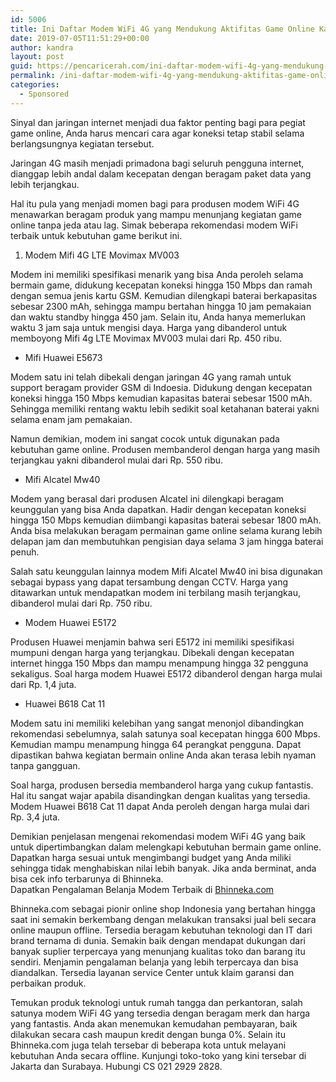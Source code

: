 ```yaml
---
id: 5006
title: Ini Daftar Modem WiFi 4G yang Mendukung Aktifitas Game Online Kamu Tanpa Jeda
date: 2019-07-05T11:51:29+00:00
author: kandra
layout: post
guid: https://pencaricerah.com/ini-daftar-modem-wifi-4g-yang-mendukung-aktifitas-game-online-kamu-tanpa-jeda/
permalink: /ini-daftar-modem-wifi-4g-yang-mendukung-aktifitas-game-online-kamu-tanpa-jeda/
categories:
  - Sponsored
---
```

Sinyal dan jaringan internet menjadi dua faktor penting bagi para pegiat game online, Anda harus mencari cara agar koneksi tetap stabil selama berlangsungnya kegiatan tersebut.

Jaringan 4G masih menjadi primadona bagi seluruh pengguna internet, dianggap lebih andal dalam kecepatan dengan beragam paket data yang lebih terjangkau.

Hal itu pula yang menjadi momen bagi para produsen modem WiFi 4G menawarkan beragam produk yang mampu menunjang kegiatan game online tanpa jeda atau lag. Simak beberapa rekomendasi modem WiFi terbaik untuk kebutuhan game berikut ini.

  1. Modem Mifi 4G LTE Movimax MV003

Modem ini memiliki spesifikasi menarik yang bisa Anda peroleh selama bermain game, didukung kecepatan koneksi hingga 150 Mbps dan ramah dengan semua jenis kartu GSM. Kemudian dilengkapi baterai berkapasitas sebesar 2300 mAh, sehingga mampu bertahan hingga 10 jam pemakaian dan waktu standby hingga 450 jam. Selain itu, Anda hanya memerlukan waktu 3 jam saja untuk mengisi daya. Harga yang dibanderol untuk memboyong Mifi 4g LTE Movimax MV003 mulai dari Rp. 450 ribu.

  * Mifi Huawei E5673

Modem satu ini telah dibekali dengan jaringan 4G yang ramah untuk support beragam provider GSM di Indoesia. Didukung dengan kecepatan koneksi hingga 150 Mbps kemudian kapasitas baterai sebesar 1500 mAh. Sehingga memiliki rentang waktu lebih sedikit soal ketahanan baterai yakni selama enam jam pemakaian.

Namun demikian, modem ini sangat cocok untuk digunakan pada kebutuhan game online. Produsen membanderol dengan harga yang masih terjangkau yakni dibanderol mulai dari Rp. 550 ribu.

  * Mifi Alcatel Mw40

Modem yang berasal dari produsen Alcatel ini dilengkapi beragam keunggulan yang bisa Anda dapatkan. Hadir dengan kecepatan koneksi hingga 150 Mbps kemudian diimbangi kapasitas baterai sebesar 1800 mAh. Anda bisa melakukan beragam permainan game online selama kurang lebih delapan jam dan membutuhkan pengisian daya selama 3 jam hingga baterai penuh.

Salah satu keunggulan lainnya modem Mifi Alcatel Mw40 ini bisa digunakan sebagai bypass yang dapat tersambung dengan CCTV. Harga yang ditawarkan untuk mendapatkan modem ini terbilang masih terjangkau, dibanderol mulai dari Rp. 750 ribu.

  * Modem Huawei E5172

Produsen Huawei menjamin bahwa seri E5172 ini memiliki spesifikasi mumpuni dengan harga yang terjangkau. Dibekali dengan kecepatan internet hingga 150 Mbps dan mampu menampung hingga 32 pengguna sekaligus. Soal harga modem Huawei E5172 dibanderol dengan harga mulai dari Rp. 1,4 juta.

  * Huawei B618 Cat 11

Modem satu ini memiliki kelebihan yang sangat menonjol dibandingkan rekomendasi sebelumnya, salah satunya soal kecepatan hingga 600 Mbps. Kemudian mampu menampung hingga 64 perangkat pengguna. Dapat dipastikan bahwa kegiatan bermain online Anda akan terasa lebih nyaman tanpa gangguan.

Soal harga, produsen bersedia membanderol harga yang cukup fantastis. Hal itu sangat wajar apabila disandingkan dengan kualitas yang tersedia. Modem Huawei B618 Cat 11 dapat Anda peroleh dengan harga mulai dari Rp. 3,4 juta.

Demikian penjelasan mengenai rekomendasi modem WiFi 4G yang baik untuk dipertimbangkan dalam melengkapi kebutuhan bermain game online. Dapatkan harga sesuai untuk mengimbangi budget yang Anda miliki sehingga tidak menghabiskan nilai lebih banyak. Jika anda berminat, anda bisa cek info terbarunya di Bhinneka.  
Dapatkan Pengalaman Belanja Modem Terbaik di  [Bhinneka.com](https://www.bhinneka.com/jual-modem-mifi/3418001/)

Bhinneka.com sebagai pionir online shop Indonesia yang bertahan hingga saat ini semakin berkembang dengan melakukan transaksi jual beli secara online maupun offline. Tersedia beragam kebutuhan teknologi dan IT dari brand ternama di dunia. Semakin baik dengan mendapat dukungan dari banyak suplier terpercaya yang menunjang kualitas toko dan barang itu sendiri. Menjamin pengalaman belanja yang lebih terpercaya dan bisa diandalkan. Tersedia layanan service Center untuk klaim garansi dan perbaikan produk.

Temukan produk teknologi untuk rumah tangga dan perkantoran, salah satunya modem WiFi 4G yang tersedia dengan beragam merk dan harga yang fantastis. Anda akan menemukan kemudahan pembayaran, baik dilakukan secara cash maupun kredit dengan bunga 0%. Selain itu Bhinneka.com juga telah tersebar di beberapa kota untuk melayani kebutuhan Anda secara offline. Kunjungi toko-toko yang kini tersebar di Jakarta dan Surabaya. Hubungi CS 021 2929 2828.